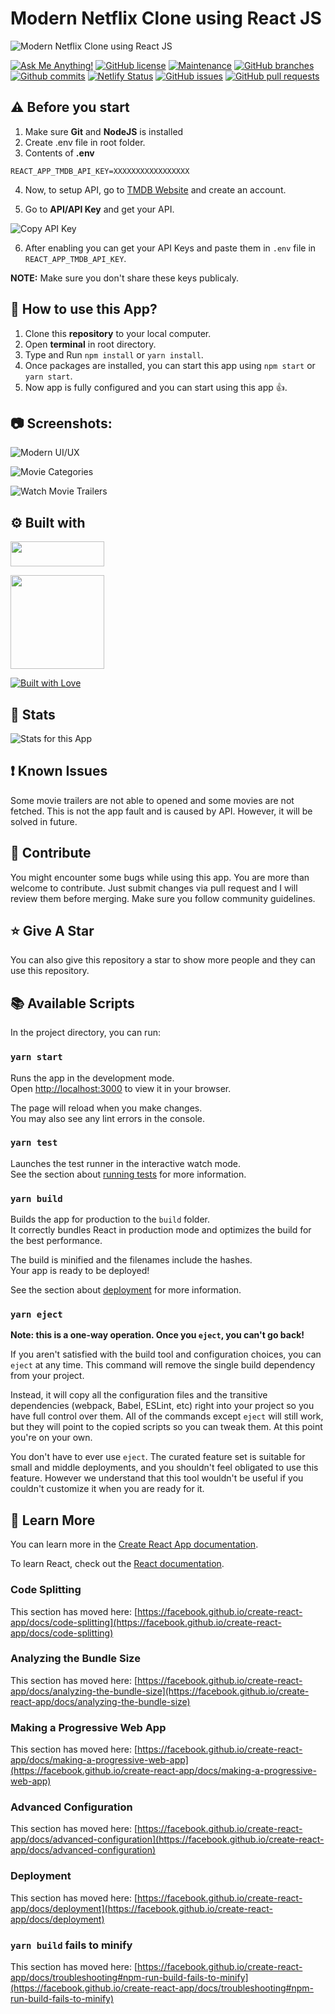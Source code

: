 # Modern Netflix Clone using React JS

![Modern Netflix Clone using React JS](https://user-images.githubusercontent.com/71302066/200040519-7bc1cc78-9371-4a2e-b4f6-b86a3663e60b.png "Modern Netflix Clone using React JS")

[![Ask Me Anything!](https://img.shields.io/badge/Ask%20me-anything-1abc9c.svg)](https://github.com/Technical-Shubham-tech "Ask Me Anything!")
[![GitHub license](https://img.shields.io/github/license/Technical-Shubham-tech/netflix-clone)](https://github.com/Technical-Shubham-tech/netflix-clone/blob/main/LICENSE.md "GitHub license")
[![Maintenance](https://img.shields.io/badge/Maintained%3F-yes-green.svg)](https://github.com/Technical-Shubham-tech/netflix-clone/commits/main "Maintenance")
[![GitHub branches](https://badgen.net/github/branches/Technical-Shubham-tech/netflix-clone?max-age=2592000)](https://github.com/Technical-Shubham-tech/netflix-clone/branches "GitHub branches")
[![Github commits](https://badgen.net/github/commits/Technical-Shubham-tech/netflix-clone/main?max-age=2592000)](https://github.com/Technical-Shubham-tech/netflix-clone/commits "Github commits")
[![Netlify Status](https://api.netlify.com/api/v1/badges/02fdf92c-0e3e-44bc-b5f0-71ac6a064286/deploy-status)](https://clone-netflixapp.netlify.app/ "Netlify Status")
[![GitHub issues](https://img.shields.io/github/issues/Technical-Shubham-tech/netflix-clone)](https://github.com/Technical-Shubham-tech/netflix-clone/issues "GitHub issues")
[![GitHub pull requests](https://img.shields.io/github/issues-pr/Technical-Shubham-tech/netflix-clone)](https://github.com/Technical-Shubham-tech/netflix-clone/pulls "GitHub pull requests")

## ⚠️ Before you start

1. Make sure **Git** and **NodeJS** is installed
2. Create .env file in root folder.
3. Contents of **.env**

```
REACT_APP_TMDB_API_KEY=XXXXXXXXXXXXXXXXX
```

4. Now, to setup API, go to [TMDB Website](https://www.themoviedb.org) and create an account.

5. Go to **API/API Key** and get your API.

![Copy API Key](https://user-images.githubusercontent.com/71302066/200039610-0ea69082-96a4-4606-b2e8-369c2a085dfc.png "Copy API Key")

6. After enabling you can get your API Keys and paste them in `.env` file in `REACT_APP_TMDB_API_KEY`.

**NOTE:** Make sure you don't share these keys publicaly.

## :pushpin: How to use this App?

1. Clone this **repository** to your local computer.
2. Open **terminal** in root directory.
3. Type and Run `npm install` or `yarn install`.
4. Once packages are installed, you can start this app using `npm start` or `yarn start`.
5. Now app is fully configured and you can start using this app :+1:.

## :camera: Screenshots:

![Modern UI/UX](https://user-images.githubusercontent.com/71302066/200040519-7bc1cc78-9371-4a2e-b4f6-b86a3663e60b.png "Modern UI/UX")

![Movie Categories](https://user-images.githubusercontent.com/71302066/200040677-728e3ba9-15ef-4bf6-ab54-314c5e6421a7.png "Movie Categories")

![Watch Movie Trailers](https://user-images.githubusercontent.com/71302066/200041545-f6e8bdf8-b771-4a51-893f-cc9f68d03ef0.png "Watch Movie Trailers")

## :gear: Built with

[<img src="https://img.shields.io/badge/JavaScript-323330?style=for-the-badge&logo=javascript&logoColor=F7DF1E" width="150" height="40" />](https://www.javascript.com/ "JavaScript")

[<img src="https://img.shields.io/badge/React-20232A?style=for-the-badge&logo=react&logoColor=61DAFB" width="150" />](https://reactjs.org/ "React JS")

[<img src="http://ForTheBadge.com/images/badges/built-with-love.svg" alt="Built with Love">](https://github.com/Technical-Shubham-tech/ "Built with Love")

## :wrench: Stats

![Stats for this App](https://user-images.githubusercontent.com/71302066/195340258-01f5635d-fb2c-4dd2-877e-1785a270780a.svg "Stats for this App")

## :exclamation: Known Issues

Some movie trailers are not able to opened and some movies are not fetched. This is not the app fault and is caused by API. However, it will be solved in future.

## :raised_hands: Contribute

You might encounter some bugs while using this app. You are more than welcome to contribute. Just submit changes via pull request and I will review them before merging. Make sure you follow community guidelines.



## :star: Give A Star

You can also give this repository a star to show more people and they can use this repository.

## :books: Available Scripts

In the project directory, you can run:

### `yarn start`

Runs the app in the development mode.\
Open [http://localhost:3000](http://localhost:3000) to view it in your browser.

The page will reload when you make changes.\
You may also see any lint errors in the console.

### `yarn test`

Launches the test runner in the interactive watch mode.\
See the section about [running tests](https://facebook.github.io/create-react-app/docs/running-tests) for more information.

### `yarn build`

Builds the app for production to the `build` folder.\
It correctly bundles React in production mode and optimizes the build for the best performance.

The build is minified and the filenames include the hashes.\
Your app is ready to be deployed!

See the section about [deployment](https://facebook.github.io/create-react-app/docs/deployment) for more information.

### `yarn eject`

**Note: this is a one-way operation. Once you `eject`, you can't go back!**

If you aren't satisfied with the build tool and configuration choices, you can `eject` at any time. This command will remove the single build dependency from your project.

Instead, it will copy all the configuration files and the transitive dependencies (webpack, Babel, ESLint, etc) right into your project so you have full control over them. All of the commands except `eject` will still work, but they will point to the copied scripts so you can tweak them. At this point you're on your own.

You don't have to ever use `eject`. The curated feature set is suitable for small and middle deployments, and you shouldn't feel obligated to use this feature. However we understand that this tool wouldn't be useful if you couldn't customize it when you are ready for it.

## :page_with_curl: Learn More

You can learn more in the [Create React App documentation](https://facebook.github.io/create-react-app/docs/getting-started).

To learn React, check out the [React documentation](https://reactjs.org/).

### Code Splitting

This section has moved here: [https://facebook.github.io/create-react-app/docs/code-splitting](https://facebook.github.io/create-react-app/docs/code-splitting)

### Analyzing the Bundle Size

This section has moved here: [https://facebook.github.io/create-react-app/docs/analyzing-the-bundle-size](https://facebook.github.io/create-react-app/docs/analyzing-the-bundle-size)

### Making a Progressive Web App

This section has moved here: [https://facebook.github.io/create-react-app/docs/making-a-progressive-web-app](https://facebook.github.io/create-react-app/docs/making-a-progressive-web-app)

### Advanced Configuration

This section has moved here: [https://facebook.github.io/create-react-app/docs/advanced-configuration](https://facebook.github.io/create-react-app/docs/advanced-configuration)

### Deployment

This section has moved here: [https://facebook.github.io/create-react-app/docs/deployment](https://facebook.github.io/create-react-app/docs/deployment)

### `yarn build` fails to minify

This section has moved here: [https://facebook.github.io/create-react-app/docs/troubleshooting#npm-run-build-fails-to-minify](https://facebook.github.io/create-react-app/docs/troubleshooting#npm-run-build-fails-to-minify)
